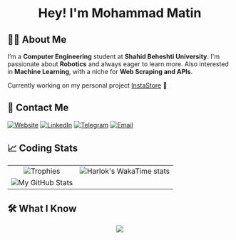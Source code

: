<h1 align="center">Hey! I'm Mohammad Matin</h1>


## 👨‍💻 About Me

I’m a **Computer Engineering** student at **Shahid Beheshti University**. I'm passionate about **Robotics** and always eager to learn more. Also interested in **Machine Learning**, with a niche for **Web Scraping and APIs**.

Currently working on my personal project [InstaStore](https://github.com/Mohammad-Momeni/InstaStore) 🔧


## 🔗 Contact Me

[![Website](https://img.shields.io/badge/website-000000?style=for-the-badge&logo=About.me&logoColor=white)](https://mohammadmmomeni.github.io)
[![LinkedIn](https://img.shields.io/badge/LinkedIn-0077B5?style=for-the-badge&logo=linkedin&logoColor=white)](https://www.linkedin.com/in/mohammad-matin-momeni-990681253/)
[![Telegram](https://img.shields.io/badge/Telegram-2CA5E0?style=for-the-badge&logo=telegram&logoColor=white)](https://t.me/MohammadM404)
[![Email](https://img.shields.io/badge/Gmail-D14836?style=for-the-badge&logo=gmail&logoColor=white)](mailto:mohammad.matin.momenir@gmail.com)


## 📈 Coding Stats

<table>
  <tr>
    <td align="center">
      <img src="https://github-profile-trophy.vercel.app/?username=Mohammad-Momeni&theme=juicyfresh&margin-w=2&margin-h=10&column=4&no-frame=true&title=MultiLanguage,Commits,Repositories,Stars,Followers" alt="Trophies" />
    </td>
    <td rowspan="2" valign="top">
      <img src="https://github-readme-stats.vercel.app/api/wakatime?username=Mohammad_M&layout=compact&theme=radical" alt="Harlok's WakaTime stats" />
    </td>
  </tr>
  <tr>
    <td valign="center" align="center">
      <img src="https://github-readme-stats.vercel.app/api?username=Mohammad-Momeni&show_icons=true&rank_icon=github&theme=radical&hide=issues,contribs" alt="My GitHub Stats" />
    </td>
  </tr>
</table>

## 🛠️ What I Know

<p align="center">
  <a href="https://wakatime.com/@c501c514-51cb-4ab3-bb3c-65767e8be68f">
    <img src="https://skillicons.dev/icons?i=py,postman,selenium,fastapi,pytorch,sklearn,git,vscode,regex,java,c,cpp,sqlite,mysql,matlab,html,css,django,unity,windows,ubuntu,qt" />
  </a>
</p>

